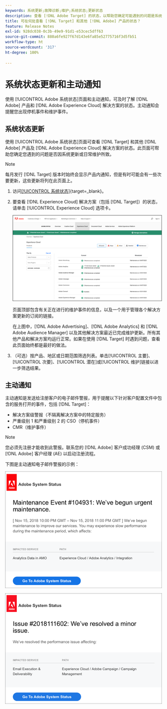 ```yaml
---
keywords: 系统更新;故障诊断;维护;系统状态;更新状态
description: 查看 [!DNL Adobe Target] 的状态，以帮助您确定可能遇到的问题是系统更新还是例行维护所致。
title: 可在何处查看 [!DNL Target] 和其他 [!DNL Adobe] 产品的状态？
feature: Release Notes
exl-id: 928dc038-0c3b-49e9-91d1-e53cec5dff63
source-git-commit: 880a6fe927f67d143e6fa85e52775716f3d5fb51
workflow-type: ht
source-wordcount: '317'
ht-degree: 100%

---
```


# 系统状态更新和主动通知

使用 [!UICONTROL Adobe 系统状态]页面和主动通知，可及时了解 [!DNL Adobe] 产品和 [!DNL Adobe Experience Cloud] 解决方案的状态。主动通知会提醒您出现停机事件和维护事件。

## 系统状态更新

使用 [!UICONTROL Adobe 系统状态]页面可查看 [!DNL Target] 和其他 [!DNL Adobe] 产品及 [!DNL Adobe Experience Cloud] 解决方案的状态。此页面可帮助您确定您遇到的问题是否因系统更新或日常维护所致。

>[!NOTE]
>
>每月发行 [!DNL Target] 版本时始终会显示产品内通知，但是有时可能会有一些次要更新，这些更新将列在此页面上。

1. 访问[[!UICONTROL 系统状态]](https://status.adobe.com/){target=_blank}。

1. 要查看 [!DNL Experience Cloud] 解决方案（包括 [!DNL Target]）的状态，请单击 [!UICONTROL Experience Cloud] 选项卡。

   ![system_status 图像](assets/system_status.png)

   页面顶部包含有关正在进行的维护事件的信息，以及一个用于管理各个解决方案更新的订阅的链接。

   在上图中，[!DNL Adobe Advertising]、[!DNL Adobe Analytics] 和 [!DNL Adobe Audience Manager] 以及其他解决方案最近已完成维护更新。所有其他产品和解决方案均运行正常。如果在使用 [!DNL Target] 时遇到问题，查看此页面始终都是最好的做法。

1. （可选）按产品、地区或日期范围筛选列表。单击[!UICONTROL 主要]、[!UICONTROL 次要]、[!UICONTROL 潜在]或[!UICONTROL 维护]链接以进一步筛选结果。

## 主动通知

主动通知是发送给注册客户的电子邮件警报，用于提醒以下针对客户配置文件中包含的服务打开的事件，包括 [!DNL Target]：

* 解决方案级警报（不隔离解决方案中的特定服务）
* 严重级别 1 和严重级别 2 的 CSO（停机事件）
* CMR（维护事件）

>[!NOTE]
>
>您必须先注册才能收到此警报。联系您的 [!DNL Adobe] 客户成功经理 (CSM) 或 [!DNL Adobe] 客户经理 (AE) 以启动注册流程。

下图是主动通知电子邮件警报的示例：

![主动通知 1](/help/main/r-release-notes/assets/proactive-notification-1.png)

![主动通知 2](/help/main/r-release-notes/assets/proactive-notification-2.png)
